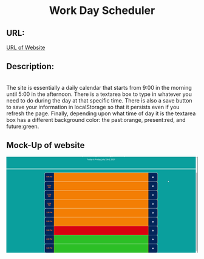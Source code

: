<h1 align="center">Work Day Scheduler</h1>

<h2>URL:</h2><a href="https://icohen90.github.io/challenge5/"> URL of Website</a>

  <h2>Description:</h2><br> 
The site is essentially a daily calendar that starts from 9:00 in the morning until 5:00 in the afternoon. There is a textarea box to type in whatever you need to do during
the day at that specific time. There is also a save button to save your information in localStorage so that it persists even if you refresh the page. Finally, depending upon what time of day it is the textarea box has a different background color: the past:orange, present:red, and future:green.

  <h2>Mock-Up of website</h2>
<img src="https://github.com/icohen90/challenge5/blob/main/assets/images/Work%20Day%20Scheduler.gif">

